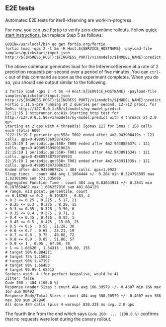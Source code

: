 ## E2E tests

Automated E2E tests for iter8-kfserving are work-in-progress.

For now, you can use [Fortio](https://github.com/fortio/fortio) to verify zero-downtime rollouts. Follow [quick start instructions](../../README.md), but replace Step 5 as follows:

```shell
GOBIN=/usr/local/bin go get fortio.org/fortio
fortio load -qps 2 -t 5m -H Host:${SERVICE_HOSTNAME} -payload-file samples/quickstart/input.json http://${INGRESS_HOST}:${INGRESS_PORT}/v1/models/${MODEL_NAME}:predict
```

The above command generates load for the InferenceService at a rate of 2 prediction requests per second over a period of five minutes. You can `ctrl-c` out of this command as soon as the experiment completes. When you do so, you should see output similar to the following.

```shell
$ fortio load -qps 2 -t 5m -H Host:${SERVICE_HOSTNAME} -payload-file samples/quickstart/input.json http://${INGRESS_HOST}:${INGRESS_PORT}/v1/models/${MODEL_NAME}:predict
Fortio 1.11.5-pre running at 2 queries per second, 12->12 procs, for 5m0s: http://127.0.0.1:80/v1/models/my-model:predict
22:11:15 I httprunner.go:81> Starting http test for http://127.0.0.1:80/v1/models/my-model:predict with 4 threads at 2.0 qps
Starting at 2 qps with 4 thread(s) [gomax 12] for 5m0s : 150 calls each (total 600)
^C22:15:19 I periodic.go:558> T002 ended after 4m2.943900419s : 121 calls. qps=0.4980573695874396
22:15:19 I periodic.go:558> T000 ended after 4m2.943885637s : 121 calls. qps=0.4980573998919028
22:15:19 I periodic.go:558> T003 ended after 4m2.943891634s : 121 calls. qps=0.49805738759749923
22:15:19 I periodic.go:558> T001 ended after 4m2.943911335s : 121 calls. qps=0.4980573472086353
Ended after 4m2.943990782s : 484 calls. qps=1.9922
Sleep times : count 484 avg 1.1804444 +/- 0.284 min 0.324798595 max 1.82301008 sum 571.335086
Aggregated Function Time : count 484 avg 0.83033911 +/- 0.2841 min 0.187650462 max 1.686257916 sum 401.884129
# range, mid point, percentile, count
>= 0.18765 <= 0.2 , 0.193825 , 0.83, 4
> 0.2 <= 0.25 , 0.225 , 5.17, 21
> 0.25 <= 0.3 , 0.275 , 8.26, 15
> 0.3 <= 0.35 , 0.325 , 9.50, 6
> 0.35 <= 0.4 , 0.375 , 9.71, 1
> 0.4 <= 0.45 , 0.425 , 9.92, 1
> 0.45 <= 0.5 , 0.475 , 15.08, 25
> 0.5 <= 0.6 , 0.55 , 21.28, 30
> 0.6 <= 0.7 , 0.65 , 25.21, 19
> 0.7 <= 0.8 , 0.75 , 40.08, 72
> 0.8 <= 0.9 , 0.85 , 51.86, 57
> 0.9 <= 1 , 0.95 , 67.98, 78
> 1 <= 1.68626 , 1.34313 , 100.00, 155
# target 50% 0.884211
# target 75% 1.15053
# target 90% 1.47197
# target 99% 1.66483
# target 99.9% 1.68412
Sockets used: 4 (for perfect keepalive, would be 4)
Jitter: false
Code 200 : 484 (100.0 %)
Response Header Sizes : count 484 avg 166.30579 +/- 0.4607 min 166 max 167 sum 80492
Response Body/Total Sizes : count 484 avg 388.30579 +/- 0.4607 min 388 max 389 sum 187940
All done 484 calls (plus 4 warmup) 830.339 ms avg, 2.0 qps
```

The fourth line from the end which says `Code 200: ... (100.0 %)` confirms that no requests were lost during the canary rollout.

